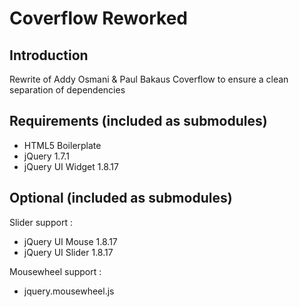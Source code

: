 Coverflow Reworked
====================

Introduction
---------------------

Rewrite of Addy Osmani & Paul Bakaus Coverflow to ensure a clean separation of dependencies


Requirements (included as submodules)
---------------------

* HTML5 Boilerplate
* jQuery 1.7.1
* jQuery UI Widget 1.8.17

Optional (included as submodules)
---------------------

Slider support :

* jQuery UI Mouse 1.8.17
* jQuery UI Slider 1.8.17

Mousewheel support :

*  jquery.mousewheel.js